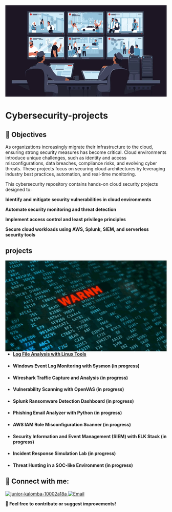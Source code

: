<img   width="1000" src="https://github.com/Juniorklb/Cybersecurity-projects-/blob/f74a3c8067a92d5d823201808144075a04ef829c/images/cyber-defense-breach.webp">

<p align="center">
  
# Cybersecurity-projects
## 🎯 Objectives
As organizations increasingly migrate their infrastructure to the cloud, ensuring strong security measures has become critical. Cloud environments introduce unique challenges, such as identity and access misconfigurations, data breaches, compliance risks, and evolving cyber threats. These projects focus on securing cloud architectures by leveraging industry best practices, automation, and real-time monitoring.

This cybersecurity repository contains hands-on cloud security projects designed to:

**Identify and mitigate security vulnerabilities in cloud environments**

**Automate security monitoring and threat detection**

**Implement access control and least privilege principles**

**Secure cloud workloads using AWS, Splunk, SIEM, and serverless security tools**




## projects

<img align="right" alt="Coding" width="600" src="https://github.com/Juniorklb/Cybersecurity-projects-/blob/d776aadf8b02f4f423ec87030434a65dd06a3f5a/images/Hack.gif">

- <h4><a href="https://github.com/Juniorklb/Log-File-Analysis-with-Linux-Tools">Log File Analysis with Linux Tools</h4>

- <h4><a "href="">Windows Event Log Monitoring with Sysmon (in progress)</h4>

- <h4><a "href=""> Wireshark Traffic Capture and Analysis (in progress) </h4>

- <h4><a "href=""> Vulnerability Scanning with OpenVAS (in progress)</h4>

- <h4><a "href=""> Splunk Ransomware Detection Dashboard (in progress)</h4>

- <h4><a "href=""> Phishing Email Analyzer with Python (in progress)</h4>

- <h4><a "href=""> AWS IAM Role Misconfiguration Scanner (in progress)</h4>

- <h4><a "href=""> Security Information and Event Management (SIEM) with ELK Stack (in progress)</h4>

- <h4><a "href=""> Incident Response Simulation Lab  (in progress)</h4>

- <h4><a "href="">  Threat Hunting in a SOC-like Environment  (in progress)</h4>


<h2>👥 Connect with me:</h2>

<p align="left">
  <a href="https://www.linkedin.com/in/junior-kalomba-10002a18a/" target="_blank">
    <img src="https://raw.githubusercontent.com/rahuldkjain/github-profile-readme-generator/master/src/images/icons/Social/linked-in-alt.svg" alt="junior-kalomba-10002a18a" height="30" width="40"/>  
    
  </a>
  <a href="mailto:jrkalomba@gmail.com" target="_blank">
  <img  src="https://upload.wikimedia.org/wikipedia/commons/4/4e/Mail_%28iOS%29.svg" alt="Email" height="30" width="40"/>
</a>
</p>



[linkedin]: https://linkedin.com/in/Juniorkalomba

**🔗 Feel free to contribute or suggest improvements!**




